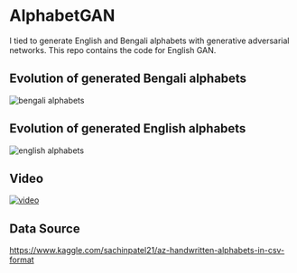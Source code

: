 # AlphabetGAN
I tied to generate English and Bengali alphabets with generative adversarial networks. This repo contains the code for English GAN.

## Evolution of generated Bengali alphabets
![bengali alphabets](https://github.com/Suji04/NormalizedNerd/blob/master/Alphabet%20GAN/bangla-gan.gif)
## Evolution of generated English alphabets
![english alphabets](https://github.com/Suji04/NormalizedNerd/blob/master/Alphabet%20GAN/eng-gan.gif)

## Video
[![video](https://i.ytimg.com/vi/RzcXri2eJrI/mqdefault.jpg)](https://youtu.be/RzcXri2eJrI)

## Data Source
https://www.kaggle.com/sachinpatel21/az-handwritten-alphabets-in-csv-format
